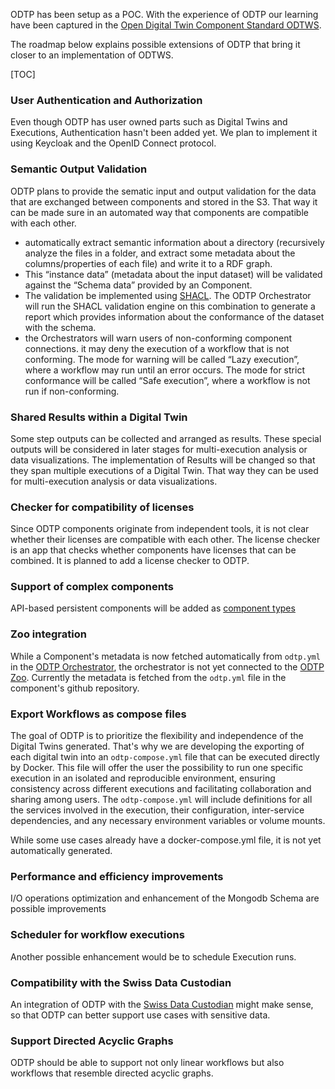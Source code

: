 ODTP has been setup as a POC. With the experience of ODTP our learning have been captured in the [Open Digital Twin Component Standard ODTWS](https://odtp-org.github.io/ODTWS/odtws.html).

The roadmap below explains possible extensions of ODTP that bring it closer to an implementation of ODTWS.

[TOC]

### User Authentication and Authorization

Even though ODTP has user owned parts such as Digital Twins and Executions, Authentication hasn't been added yet. We plan to implement it using Keycloak and the OpenID Connect protocol.

### Semantic Output Validation

ODTP plans to provide the sematic input and output validation for the data that are exchanged between components and stored in the S3. That way it can be made sure in an automated way that components are compatible with each other.

- automatically extract semantic information about a directory (recursively analyze the files in a folder, and extract some metadata about the columns/properties of each file) and write it to a RDF graph.
- This “instance data” (metadata about the input dataset) will be validated against the “Schema data” provided by an Component.
- The validation be implemented  using [SHACL](https://www.w3.org/TR/shacl/). The ODTP Orchestrator will run the SHACL validation engine on this combination to generate a report which provides information about the conformance of the dataset with the schema.
- the Orchestrators will warn users of non-conforming component connections. it may deny the execution of a workflow that is not conforming. The mode for warning will be called “Lazy execution”, where a workflow may run until an error occurs. The mode for strict conformance will be called “Safe execution”, where a workflow is not run if non-conforming.

### Shared Results within a Digital Twin

Some step outputs can be collected and arranged as results. These special outputs will be considered in later stages for multi-execution analysis or data visualizations. The implementation of Results will be changed so that they span multiple executions of a Digital Twin. That way they can be used for multi-execution analysis or data visualizations.

### Checker for compatibility of licenses

Since ODTP components originate from independent tools, it is not clear whether their licenses are compatible with each other. The license checker is an app that checks whether components have licenses that can be combined. It is planned to add a license checker to ODTP.

### Support of complex components

API-based persistent components will be added as [component types](../components/types.md)

### Zoo integration
While a Component's metadata is now fetched automatically from `odtp.yml` in the [ODTP Orchestrator](../orchestrator/index.md), the orchestrator is not yet connected to the [ODTP Zoo](../zoo/index.md). Currently the metadata is fetched from the `odtp.yml` file in the component's github repository.

### Export Workflows as compose files

The goal of ODTP is to prioritize the flexibility and independence of the Digital Twins generated. That's why we are developing the exporting of each digital twin into an `odtp-compose.yml` file that can be executed directly by Docker. This file will offer the user the possibility to run one specific execution in an isolated and reproducible environment, ensuring consistency across different executions and facilitating collaboration and sharing among users. The `odtp-compose.yml` will include definitions for all the services involved in the execution, their configuration, inter-service dependencies, and any necessary environment variables or volume mounts.

While some use cases already have a docker-compose.yml file, it is not yet automatically generated.

### Performance and efficiency improvements

I/O operations optimization and enhancement of the Mongodb Schema are possible improvements

### Scheduler for workflow executions

Another possible enhancement would be to schedule Execution runs.

### Compatibility with the Swiss Data Custodian

An integration of ODTP with the [Swiss Data Custodian](https://www.datascience.ch/resources/swiss-data-custodian) might make sense, so that ODTP can better support use cases with sensitive data.

### Support Directed Acyclic Graphs

ODTP should be able to support not only linear workflows but also workflows that resemble directed acyclic graphs.
